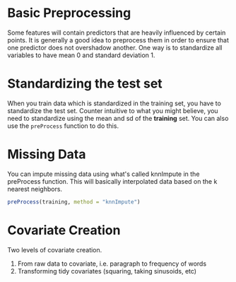 # Basic Preprocessing

Some features will contain predictors that are heavily influenced by certain points. It is generally a good idea to preprocess them in order to ensure that one predictor does not overshadow another. One way is to standardize all variables to have mean 0 and standard deviation 1.

# Standardizing the test set

When you train data which is standardized in the training set, you have to standardize the test set. Counter intuitive to what you might believe, you need to standardize using the mean and sd of the **training** set. You can also use the `preProcess` function to do this.

# Missing Data

You can impute missing data using what's called knnImpute in the preProcess function. This will basically interpolated data based on the k nearest neighbors. 


```r
preProcess(training, method = "knnImpute")
```

# Covariate Creation

Two levels of covariate creation. 

1. From raw data to covariate, i.e. paragraph to frequency of words
2. Transforming tidy covariates (squaring, taking sinusoids, etc)
